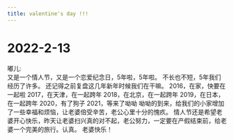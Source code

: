 ```yaml
---
title: valentine's day !!!
---
```


# 2022-2-13
嘟儿:  
又是一个情人节，又是一个恋爱纪念日，5年啦，5年啦。
不长也不短，5年我们经历了许多。
还记得之前复盘这几年新年时候我们在干嘛。
2016，在家，快要在一起啦
2017，在天津，在一起跨年
2018，在北京，在一起跨年
2019，在日本，在一起跨年
2020，有了狗子
2021，等来了呦呦
呦呦的到来，给我们的小家增加了一些幸福和烦恼，让老婆倍受辛苦，老公心里十分的愧疚。
情人节还是希望老婆开心快乐，昨天让老婆扫兴真的对不起，老公努力，一定要在产假结束前，给老婆一个完美的旅行。认真。
老婆快乐！
